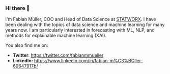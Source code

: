 ### Hi there 👋

I'm Fabian Müller, COO and Head of Data Science at [STATWORX](https://www.statworx.com). I have been dealing with the topics of data science and machine learning for many years now. I am particularly interested in forecasting with ML, NLP, and methods for explainable machine learning (XAI). 

You also find me on:
- **Twitter**: https://twitter.com/fabianmmueller
- **LinkedIn:** https://www.linkedin.com/in/fabian-m%C3%BCller-69647917b/
